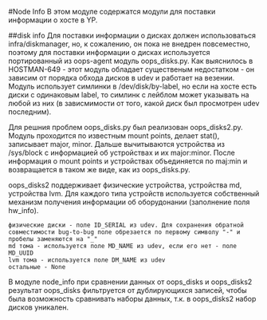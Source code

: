 #Node Info
В этом модуле содержатся модули для поставки информации о хосте в YP.

##disk info
Для поставки информации о дисках должен использоваться infra/diskmanager, но, к сожалению, он пока не внедрен повсеместно,
поэтому для поставки информации о дисках используется портированный из oops-agent модуль oops_disks.py. Как выяснилось в
HOSTMAN-649 - этот модуль обладает существеным недостатком - он зависим от порядка обхода дисков в udev и работает на везении.
Модуль использует симлинки в /dev/disk/by-label, но если на хосте есть диски с одинаковым label, то симлинк с лейблом может
указывать на любой из них (в зависмимости от того, какой диск был просмотрен udev последним).

Для решния проблем oops_disks.py был реализован oops_disks2.py. Модуль проходится по известным mount points, делает stat(),
записывает major, minor. Дальше вычитываются устройства из /sys/block с информацией об устройствах и их major:minor. После
информация о mount points и устройствах объединяется по maj:min и возвращается в таком же виде, как из oops_disks.py.

oops_disks2 поддерживает физические устройства, устройства md, устройства  lvm. Для каждого типа устройств используется
собственный механизм получения информации об оборудонании (заполнение поля hw_info).

    физические диски - поле ID_SERIAL из udev. Для сохранения обратной совместимости bug-to-bug поле обрезается по первому символу "-" и пробелы заменяются на "_"
    md тома - используется поле MD_NAME из udev, если его нет - поле MD_UUID
    lvm тома - используется поле DM_NAME из udev
    остальные - None

В модуле node_info при сравнении данных от oops_disks и oops_disks2 результат oops_disks фильтруется от дублирующихся записей, чтобы была
возможность сравнивать наборы данных, т.к. в oops_disks2 набор дисков уникален.
